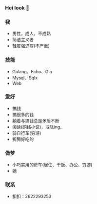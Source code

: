 ### Hei look 👋

### 我

- 男性，成人，不成熟
- 简洁主义者
- 轻度强迫症(不严重)

 ### 技能
 
 - Golang、Echo、Gin
 - Mysql、Sqlx
 - Web
 
### 爱好

- 搞钱
- 搞很多的钱
- 躺着与搞钱总是矛盾不断
- 阅读(网络小说)，戒除ing..
- 骑自行车(穷游)
- 折腾好吃的

### 做梦

- 小巧实用的房车(居住、干饭、办公、穷游)
- 她


### 联系

- 扣扣：2622293253

<!--
**zihanla/zihanla** is a ✨ _special_ ✨ repository because its `README.md` (this file) appears on your GitHub profile.

Here are some ideas to get you started:

- 🔭 I’m currently working on ...
- 🌱 I’m currently learning ...
- 👯 I’m looking to collaborate on ...
- 🤔 I’m looking for help with ...
- 💬 Ask me about ...
- 📫 How to reach me: ...
- 😄 Pronouns: ...
- ⚡ Fun fact: ...
-->
